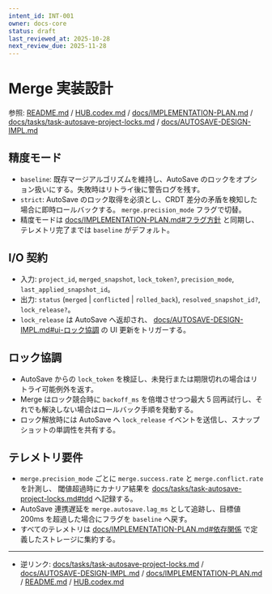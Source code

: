 ```yaml
---
intent_id: INT-001
owner: docs-core
status: draft
last_reviewed_at: 2025-10-28
next_review_due: 2025-11-28
---
```


# Merge 実装設計

参照: [README.md](../README.md) / [HUB.codex.md](../HUB.codex.md) /
[docs/IMPLEMENTATION-PLAN.md](IMPLEMENTATION-PLAN.md) /
[docs/tasks/task-autosave-project-locks.md](tasks/task-autosave-project-locks.md) /
[docs/AUTOSAVE-DESIGN-IMPL.md](AUTOSAVE-DESIGN-IMPL.md)

## 精度モード

- `baseline`: 既存マージアルゴリズムを維持し、AutoSave のロックをオプション扱いにする。失敗時はリトライ後に警告ログを残す。
- `strict`: AutoSave のロック取得を必須とし、CRDT 差分の矛盾を検知した場合に即時ロールバックする。
  `merge.precision_mode` フラグで切替。
- 精度モードは [docs/IMPLEMENTATION-PLAN.md#フラグ方針][plan-flag-policy] と同期し、
  テレメトリ完了までは `baseline` がデフォルト。

## I/O 契約

- 入力: `project_id`, `merged_snapshot`, `lock_token?`, `precision_mode`, `last_applied_snapshot_id`。
- 出力: `status` (`merged` | `conflicted` | `rolled_back`), `resolved_snapshot_id?`, `lock_release?`。
- `lock_release` は AutoSave へ返却され、
  [docs/AUTOSAVE-DESIGN-IMPL.md#ui-ロック協調][autosave-ui-lock]
  の UI 更新をトリガーする。

## ロック協調

- AutoSave からの `lock_token` を検証し、未発行または期限切れの場合はリトライ可能例外を返す。
- Merge はロック競合時に `backoff_ms` を倍増させつつ最大 5 回再試行し、それでも解決しない場合はロールバック手順を発動する。
- ロック解放時には AutoSave へ `lock_release` イベントを送信し、スナップショットの単調性を共有する。

## テレメトリ要件

- `merge.precision_mode` ごとに `merge.success.rate` と `merge.conflict.rate` を計測し、
  閾値超過時にカナリア結果を
  [docs/tasks/task-autosave-project-locks.md#tdd](tasks/task-autosave-project-locks.md#tdd) へ記録する。
- AutoSave 連携遅延を `merge.autosave.lag_ms` として追跡し、目標値 200ms を超過した場合にフラグを `baseline` へ戻す。
- すべてのテレメトリは [docs/IMPLEMENTATION-PLAN.md#依存関係][plan-dependencies] で定義したストレージに集約する。

---

- 逆リンク: [docs/tasks/task-autosave-project-locks.md](tasks/task-autosave-project-locks.md) /
  [docs/AUTOSAVE-DESIGN-IMPL.md](AUTOSAVE-DESIGN-IMPL.md) /
  [docs/IMPLEMENTATION-PLAN.md](IMPLEMENTATION-PLAN.md) /
  [README.md](../README.md) /
  [HUB.codex.md](../HUB.codex.md)

[plan-flag-policy]:
  IMPLEMENTATION-PLAN.md#フラグ方針
[autosave-ui-lock]:
  AUTOSAVE-DESIGN-IMPL.md#ui-ロック協調
[plan-dependencies]:
  IMPLEMENTATION-PLAN.md#依存関係

